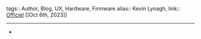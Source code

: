 tags:: Author, Blog, UX, Hardware, Firmware
alias:: Kevin Lynagh, 
link:: [Officiel](https://kevinlynagh.com/) 
[[Oct 6th, 2023]]
***

-